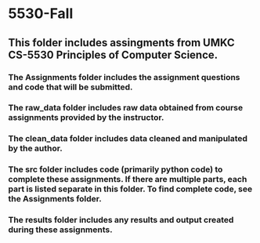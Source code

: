 # 5530-Fall

## This folder includes assingments from UMKC CS-5530 Principles of Computer Science.

### The Assignments folder includes the assignment questions and code that will be submitted. 
### The raw_data folder includes raw data obtained from course assignments provided by the instructor.
### The clean_data folder includes data cleaned and manipulated by the author.
### The src folder includes code (primarily python code) to complete these assignments. If there are multiple parts, each part is listed separate in this folder. To find complete code, see the Assignments folder. 
### The results folder includes any results and output created during these assignments. 
